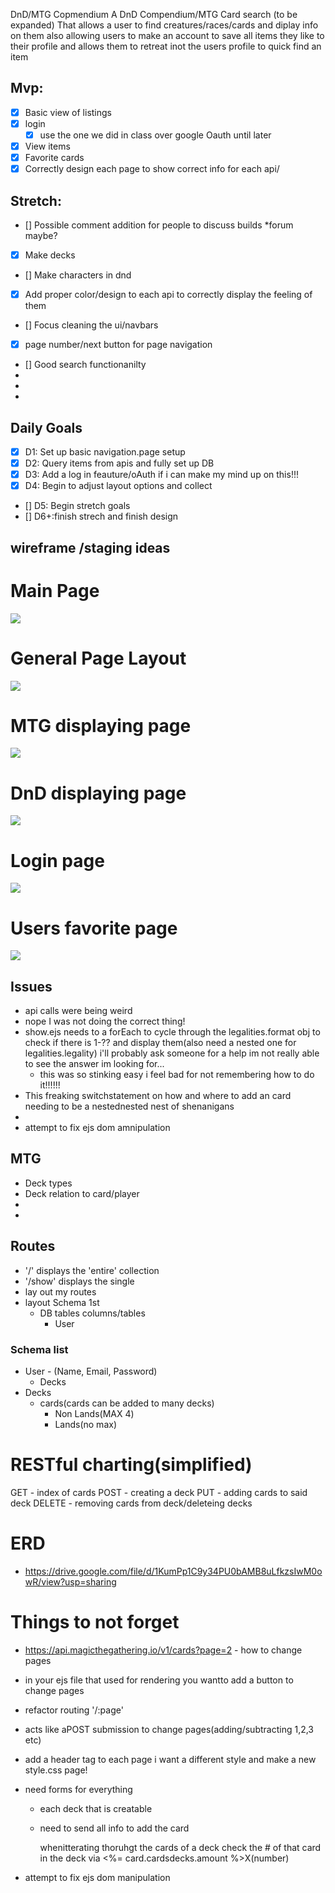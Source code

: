 DnD/MTG Copmendium
A DnD Compendium/MTG Card search (to be expanded) That allows a user to find creatures/races/cards and diplay info on them also allowing users to make an account to save all items they like to their profile and allows them to retreat inot the users profile to quick find an item


## Mvp:
* [X] Basic view of listings
* [X] login 
	* [X] use the one we did in class over google Oauth until later
* [X] View items
* [X] Favorite cards
* [X] Correctly design each page to show correct info for each api/   

## Stretch:
* [] Possible comment addition for people to discuss builds
	*forum maybe?
* [X] Make decks
* [] Make characters in dnd
* [X] Add proper color/design to each api to correctly display the feeling of them
* [] Focus cleaning the ui/navbars
* [X] page number/next button for page navigation
* [] Good search functionanilty
* 
* 
* 

## Daily Goals
* [X] D1: Set up basic navigation.page setup
* [X] D2: Query items from apis and fully set up DB
* [X] D3: Add a log in feauture/oAuth if i can make my mind up on this!!!
* [X] D4: Begin to adjust layout options and collect
* [] D5: Begin stretch goals
* [] D6+:finish strech and finish design

## wireframe /staging ideas


# Main Page

![](/Wireframe/Untitled.png)

# General Page Layout
![](/Wireframe/pages.png)

# MTG displaying page
![](/Wireframe/mtgpage.png)

# DnD displaying page
![](/Wireframe/dndpage.png)

# Login page 
![](/Wireframe/logreg.png)

# Users favorite page
![](/Wireframe/favpage.png)

## Issues
*  api calls were being weird
* nope I was not doing the correct thing!
* show.ejs needs to a forEach to cycle through the legalities.format obj to check if there is 1-?? and display them(also need a nested one for legalities.legality) i'll probably ask someone for a help im not really able to see the answer im looking for...
	* this was so stinking easy i feel bad for not remembering how to do it!!!!!!
* This freaking switchstatement on how and where to add an card needing to be a nestednested nest of shenanigans
* 
* attempt to fix ejs dom amnipulation


## MTG 
* Deck types
* Deck relation to card/player
* 
* 

## Routes
* '/' displays the 'entire' collection
* '/show' displays the single
* lay out my routes
* layout Schema 1st
	* DB tables columns/tables
		* User

### Schema list
* User - (Name, Email, Password)
	* Decks
* Decks
	* cards(cards can be added to many decks)
		* Non Lands(MAX 4)
		* Lands(no max)

# RESTful charting(simplified)
GET - index of cards
POST - creating a deck
PUT - adding cards to said deck
DELETE - removing cards from deck/deleteing decks

# ERD
* https://drive.google.com/file/d/1KumPp1C9y34PU0bAMB8uLfkzsIwM0owR/view?usp=sharing




# Things to not forget
* https://api.magicthegathering.io/v1/cards?page=2 - how to change pages 
* in your ejs file that used for rendering you wantto add a button to change pages
* refactor routing '/:page'
* acts like aPOST submission to change pages(adding/subtracting 1,2,3 etc)
* add a header tag to each page i want a different style and make a new style.css page! 



* need forms for everything
	* each deck that is creatable
	* need to send all info to add the card


		whenitterating thoruhgt the cards of a deck 
		check the # of that card in the deck
			via <%= card.cardsdecks.amount %>X(number)

* attempt to fix ejs dom manipulation